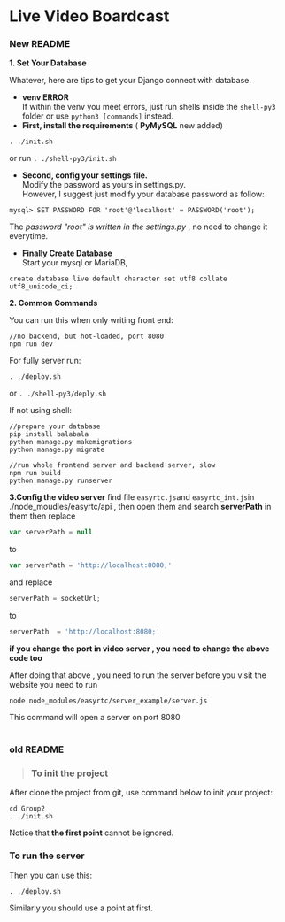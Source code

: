 # Live Video Boardcast

### New README

**1. Set Your Database**

Whatever, here are tips to get your Django connect with database.

- **venv ERROR**  
If within the venv you meet errors, just run shells inside the ```shell-py3``` folder or use ```python3 [commands]``` instead.
- **First, install the requirements** ( **PyMySQL** new added)

```
. ./init.sh
```
or run ```. ./shell-py3/init.sh```

- **Second, config your settings file.**  
Modify the password as yours in settings.py.  
However, I suggest just modify your database password as follow:

```
mysql> SET PASSWORD FOR 'root'@'localhost' = PASSWORD('root');
```
The *password "root" is written in the settings.py* , no need to change it everytime.

- **Finally Create Database**  
Start your mysql or MariaDB, 

```
create database live default character set utf8 collate utf8_unicode_ci; 
```

**2. Common Commands**

You can run this when only writing front end:

```
//no backend, but hot-loaded, port 8080
npm run dev
```

For fully server run:

```
. ./deploy.sh
```
or ```. ./shell-py3/deply.sh```

If not using shell:

```
//prepare your database
pip install balabala
python manage.py makemigrations
python manage.py migrate
```
```
//run whole frontend server and backend server, slow
npm run build
python manage.py runserver
```
**3.Config the video server**
find file ```easyrtc.js```and ```easyrtc_int.js```in ./node_moudles/easyrtc/api , then open them and search **serverPath** in them 
then replace 
```javascript
var serverPath = null
```
to
```javascript
var serverPath = 'http://localhost:8080;'
```
and
replace
```javascript
serverPath = socketUrl;
```
to
```javascript
serverPath  = 'http://localhost:8080;'
```
**if you change the port in video server , you need to change the above code too**

After doing that above , you need to run the server before you visit the website
you need to run
```
node node_modules/easyrtc/server_example/server.js 
```
This command will open a server on port 8080
<br>
<br>
### old README
>### To init the project
After clone the project from git, use command below to init  your project:
```shell
cd Group2
. ./init.sh
```
Notice that **the first point** cannot be ignored.  
### To run the server
Then you can use this:
```shell
. ./deploy.sh
```
Similarly you should use a point at first.
